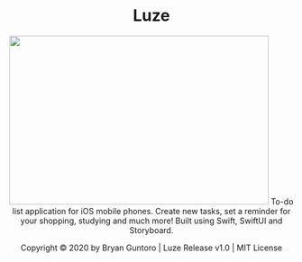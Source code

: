 <h1 align="center"> <strong> Luze  </strong> </h1>


<p align="center">
  <img width="460" height="300" src="https://github.com/bryangtro/luze-app/blob/main/luze-app/app-logo.png>


<p align="center"> To-do list application for iOS mobile phones. Create new tasks, set a reminder for your shopping, studying and much more! Built using Swift, SwiftUI and Storyboard.</p>



<p align="center"> Copyright © 2020 by Bryan Guntoro | Luze Release v1.0 | MIT License </p>


